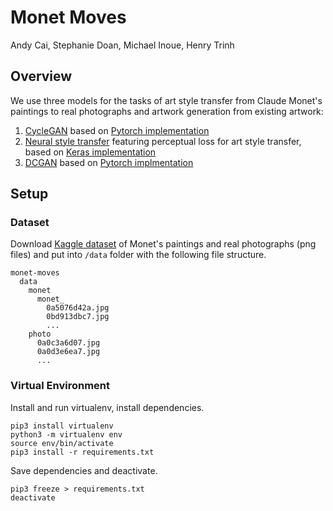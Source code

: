 # Monet Moves

Andy Cai, Stephanie Doan, Michael Inoue, Henry Trinh

## Overview

We use three models for the tasks of art style transfer from Claude Monet's paintings to real photographs and artwork generation from existing artwork:
1. [CycleGAN](https://arxiv.org/abs/1703.10593) based on [Pytorch implementation](https://www.kaggle.com/bootiu/cyclegan-pytorch-lightning/)
2. [Neural style transfer](https://arxiv.org/pdf/1603.08155.pdf) featuring perceptual loss for art style transfer, based on [Keras implementation](https://www.kaggle.com/tarunbisht11/generate-art-using-fast-style-transfer-in-a-second)
3. [DCGAN](https://arxiv.org/abs/1511.06434) based on [Pytorch implmentation](https://pytorch.org/tutorials/beginner/dcgan_faces_tutorial.html) 

## Setup

### Dataset
Download [Kaggle dataset](https://www.kaggle.com/c/gan-getting-started) of Monet's paintings and real photographs (png files) and put into `/data` folder with the following file structure. 
```
monet-moves
  data
    monet
      monet_
        0a5076d42a.jpg
        0bd913dbc7.jpg
        ...
    photo
      0a0c3a6d07.jpg
      0a0d3e6ea7.jpg
      ...
```

### Virtual Environment

Install and run virtualenv, install dependencies.
```
pip3 install virtualenv
python3 -m virtualenv env
source env/bin/activate
pip3 install -r requirements.txt
```

Save dependencies and deactivate.
```
pip3 freeze > requirements.txt
deactivate
```

